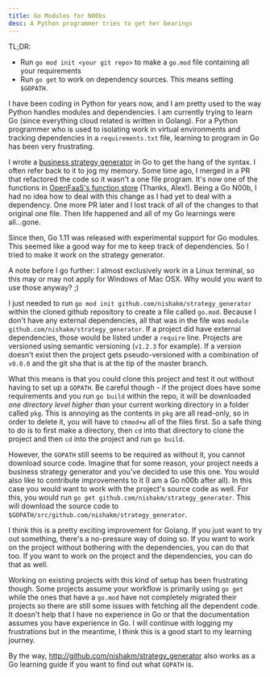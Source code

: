 ```yaml
---
title: Go Modules for N00bs
desc: A Python programmer tries to get her bearings
---
```


TL;DR:

* Run `go mod init <your git repo>` to make a `go.mod` file containing all your requirements
* Run `go get` to work on dependency sources. This means setting `$GOPATH`.

I have been coding in Python for years now, and I am pretty used to the way Python handles modules and dependencies. I am currently trying to learn Go (since everything cloud related is written in Golang). For a Python programmer who is used to isolating work in virtual environments and tracking dependencies in a `requirements.txt` file, learning to program in Go has been very frustrating.

I wrote a [business strategy generator](http://github.com/nishakm/strategy_generator) in Go to get the hang of the syntax. I often refer back to it to jog my memory. Some time ago, I merged in a PR that refactored the code so it wasn't a one file program. It's now one of the functions in [OpenFaaS's function store](http://twitter.com/alexellisuk/status/1065151220329955328) (Thanks, Alex!). Being a Go N00b, I had no idea how to deal with this change as I had yet to deal with a dependency. One more PR later and I lost track of all of the changes to that original one file. Then life happened and all of my Go learnings were all...gone.

Since then, Go 1.11 was released with experimental support for Go modules. This seemed like a good way for me to keep track of dependencies. So I tried to make it work on the strategy generator.

A note before I go further: I almost exclusively work in a Linux terminal, so this may or may not apply for Windows of Mac OSX. Why would you want to use those anyway? ;)

I just needed to run `go mod init github.com/nishakm/strategy_generator` within the cloned github repository to create a file called `go.mod`. Because I don't have any external dependencies, all that was in the file was `module github.com/nishakm/strategy_generator`. If a project did have external dependencies, those would be listed under a `require` line. Projects are versioned using semantic versioning (`v1.2.3` for example). If a version doesn't exist then the project gets pseudo-versioned with a combination of `v0.0.0` and the git sha that is at the tip of the master branch.

What this means is that you could clone this project and test it out without having to set up a `GOPATH`. Be careful though - if the project does have some requirements and you run `go build` within the repo, it will be downloaded *one directory level higher than* your current working directory in a folder called `pkg`. This is annoying as the contents in `pkg` are all read-only, so in order to delete it, you will have to `chmod+w` all of the files first. So a safe thing to do is to first make a directory, then `cd` into that directory to clone the project and then `cd` into the project and run `go build`.

However, the `GOPATH` still seems to be required as without it, you cannot download source code. Imagine that for some reason, your project needs a business strategy generator and you've decided to use this one. You would also like to contribute improvements to it (I am a Go n00b after all). In this case you would want to work with the project's source code as well. For this, you would run `go get github.com/nishakm/strategy_generator`. This will download the source code to `$GOPATH/src/github.com/nishakm/strategy_generator`.

I think this is a pretty exciting improvement for Golang. If you just want to try out something, there's a no-pressure way of doing so. If you want to work on the project without bothering with the dependencies, you can do that too. If you want to work on the project and the dependencies, you can do that as well.

Working on existing projects with this kind of setup has been frustrating though. Some projects assume your workflow is primarily using `go get` while the ones that have a `go.mod` have not completely migrated their projects so there are still some issues with fetching all the dependent code. It doesn't help that I have no experience in Go or that the documentation assumes you have experience in Go. I will continue with logging my frustrations but in the meantime, I think this is a good start to my learning journey.

By the way, http://github.com/nishakm/strategy_generator also works as a Go learning guide if you want to find out what `GOPATH` is.
